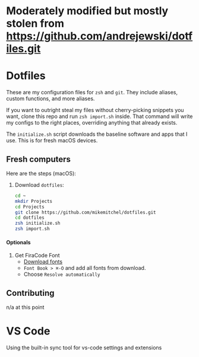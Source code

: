 # Moderately modified but mostly stolen from https://github.com/andrejewski/dotfiles.git

# Dotfiles

These are my configuration files for `zsh` and `git`.
They include aliases, custom functions, and more aliases.

If you want to outright steal my files without cherry-picking snippets you want,
clone this repo and run `zsh import.sh` inside. That command will write my
configs to the right places, overriding anything that already exists.

The `initialize.sh` script downloads the baseline software and apps
that I use. This is for fresh macOS devices.

## Fresh computers

Here are the steps (macOS):

1. Download `dotfiles`:

   ```sh
   cd ~
   mkdir Projects
   cd Projects
   git clone https://github.com/mikemitchel/dotfiles.git
   cd dotfiles
   zsh initialize.sh
   zsh import.sh
   ```

#### Optionals

1. Get FiraCode Font
   - [Download fonts](https://github.com/tonsky/FiraCode)
   - `Font Book > ⌘-O` and add all fonts from download.
   - Choose `Resolve automatically`

## Contributing

n/a at this point

# VS Code

Using the built-in sync tool for vs-code settings and extensions
